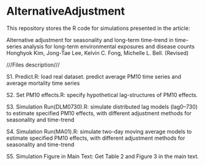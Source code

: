 # AlternativeAdjustment
This repository stores the R code for simulations presented in the article:

Alternative adjustment for seasonality and long-term time-trend in time-series analysis for long-term environmental exposures and disease counts
Honghyok Kim, Jong-Tae Lee, Kelvin C. Fong, Michelle L. Bell. (Revised)


///Files description///

S1. Predict.R: load real dataset. predict average PM10 time series and average mortality time series

S2. Set PM10 effects.R: specify hypothetical lag-structures of PM10 effects.

S3. Simulation Run(DLM0730).R: simulate distributed lag models (lag0–730) to estimate specified PM10 effects, with different adjustment methods for seasonality and time-trend

S4. Simulation Run(MA01).R: simulate two-day moving average models to estimate specified PM10 effects, with different adjustment methods for seasonality and time-trend

S5. Simulation Figure in Main Text: Get Table 2 and Figure 3 in the main text.





